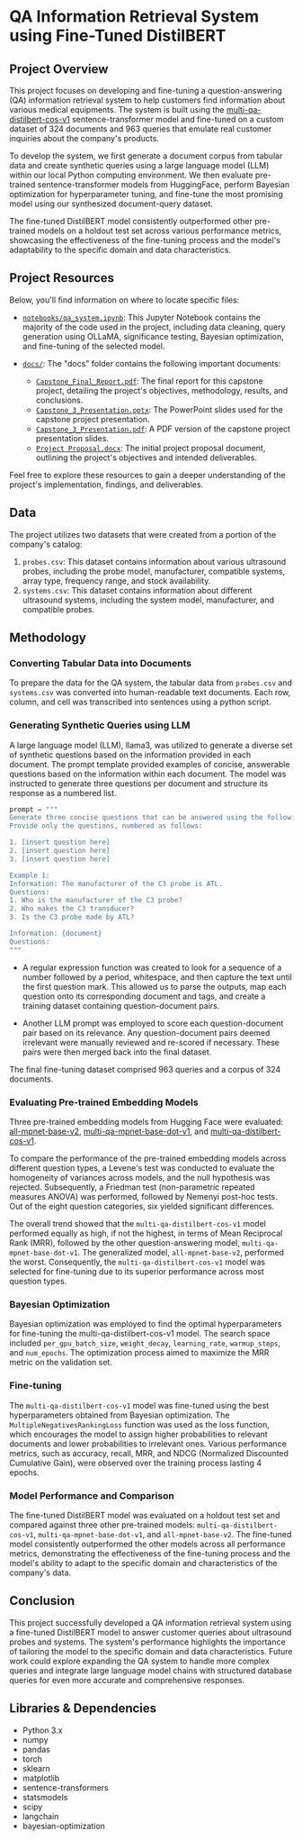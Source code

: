 # QA Information Retrieval System using Fine-Tuned DistilBERT



## Project Overview

This project focuses on developing and fine-tuning a question-answering (QA) information retrieval system to help customers find information about various medical equipments. The system is built using the [multi-qa-distilbert-cos-v1](https://huggingface.co/sentence-transformers/multi-qa-distilbert-cos-v1) sentence-transformer model and fine-tuned on a custom dataset of 324 documents and 963 queries that emulate real customer inquiries about the company's products.

To develop the system, we first generate a document corpus from tabular data and create synthetic queries using a large language model (LLM) within our local Python computing environment. We then evaluate pre-trained sentence-transformer models from HuggingFace, perform Bayesian optimization for hyperparameter tuning, and fine-tune the most promising model using our synthesized document-query dataset.

The fine-tuned DistilBERT model consistently outperformed other pre-trained models on a holdout test set across various performance metrics, showcasing the effectiveness of the fine-tuning process and the model's adaptability to the specific domain and data characteristics.

## Project Resources

Below, you'll find information on where to locate specific files:

- [`notebooks/qa_system.ipynb`](notebooks/qa_system.ipynb): This Jupyter Notebook contains the majority of the code used in the project, including data cleaning, query generation using OLLaMA, significance testing, Bayesian optimization, and fine-tuning of the selected model.

- [`docs/`](docs/): The "docs" folder contains the following important documents:
  - [`Capstone_Final_Report.pdf`](docs/Capstone_Final_Report.pdf): The final report for this capstone project, detailing the project's objectives, methodology, results, and conclusions.
  - [`Capstone_3_Presentation.pptx`](docs/Capstone_3_Presentation.pptx): The PowerPoint slides used for the capstone project presentation.
  - [`Capstone_3_Presentation.pdf`](docs/Capstone_3_Presentation.pdf): A PDF version of the capstone project presentation slides.
  - [`Project Proposal.docx`](docs/Project_Proposal.docx): The initial project proposal document, outlining the project's objectives and intended deliverables.


Feel free to explore these resources to gain a deeper understanding of the project's implementation, findings, and deliverables.

## Data

The project utilizes two datasets that were created from a portion of the company's catalog:

1. `probes.csv`: This dataset contains information about various ultrasound probes, including the probe model, manufacturer, compatible systems, array type, frequency range, and stock availability.
2. `systems.csv`: This dataset contains information about different ultrasound systems, including the system model, manufacturer, and compatible probes.

## Methodology

### Converting Tabular Data into Documents

To prepare the data for the QA system, the tabular data from `probes.csv` and `systems.csv` was converted into human-readable text documents. Each row, column, and cell was transcribed into sentences using a python script.

### Generating Synthetic Queries using LLM

A large language model (LLM), llama3, was utilized to generate a diverse set of synthetic questions based on the information provided in each document. The prompt template provided examples of concise, answerable questions based on the information within each document. The model was instructed to generate three questions per document and structure its response as a numbered list.

```python
prompt = """
Generate three concise questions that can be answered using the following information, similar to the example provided. 
Provide only the questions, numbered as follows:

1. [insert question here]
2. [insert question here]
3. [insert question here]

Example 1:
Information: The manufacturer of the C3 probe is ATL.
Questions:
1. Who is the manufacturer of the C3 probe?
2. Who makes the C3 transducer?
3. Is the C3 probe made by ATL?

Information: {document}
Questions: 
"""
```

- A regular expression function was created to look for a sequence of a number followed by a period, whitespace, and then capture the text until the first question mark. This allowed us to parse the outputs, map each question onto its corresponding document and tags, and create a training dataset containing question-document pairs.

- Another LLM prompt was employed to score each question-document pair based on its relevance. Any question-document pairs deemed irrelevant were manually reviewed and re-scored if necessary. These pairs were then merged back into the final dataset.

The final fine-tuning dataset comprised 963 queries and a corpus of 324 documents.

### Evaluating Pre-trained Embedding Models

Three pre-trained embedding models from Hugging Face were evaluated: [all-mpnet-base-v2](https://huggingface.co/sentence-transformers/all-mpnet-base-v2), [multi-qa-mpnet-base-dot-v1](https://huggingface.co/sentence-transformers/multi-qa-mpnet-base-dot-v1), and [multi-qa-distilbert-cos-v1](https://huggingface.co/sentence-transformers/multi-qa-distilbert-cos-v1).

To compare the performance of the pre-trained embedding models across different question types, a Levene's test was conducted to evaluate the homogeneity of variances across models, and the null hypothesis was rejected. Subsequently, a Friedman test (non-parametric repeated measures ANOVA) was performed, followed by Nemenyi post-hoc tests. Out of the eight question categories, six yielded significant differences.

The overall trend showed that the `multi-qa-distilbert-cos-v1` model performed equally as high, if not the highest, in terms of Mean Reciprocal Rank (MRR), followed by the other question-answering model, `multi-qa-mpnet-base-dot-v1`. The generalized model, `all-mpnet-base-v2`, performed the worst. Consequently, the `multi-qa-distilbert-cos-v1` model was selected for fine-tuning due to its superior performance across most question types.




### Bayesian Optimization

Bayesian optimization was employed to find the optimal hyperparameters for fine-tuning the multi-qa-distilbert-cos-v1 model. The search space included `per_gpu_batch_size`, `weight_decay`, `learning_rate`, `warmup_steps`, and `num_epochs`. The optimization process aimed to maximize the MRR metric on the validation set.

### Fine-tuning

The `multi-qa-distilbert-cos-v1` model was fine-tuned using the best hyperparameters obtained from Bayesian optimization. The `MultipleNegativesRankingLoss` function was used as the loss function, which encourages the model to assign higher probabilities to relevant documents and lower probabilities to irrelevant ones. Various performance metrics, such as accuracy, recall, MRR, and NDCG (Normalized Discounted Cumulative Gain), were observed over the training process lasting 4 epochs.

### Model Performance and Comparison

The fine-tuned DistilBERT model was evaluated on a holdout test set and compared against three other pre-trained models: `multi-qa-distilbert-cos-v1`, `multi-qa-mpnet-base-dot-v1`, and `all-mpnet-base-v2`. The fine-tuned model consistently outperformed the other models across all performance metrics, demonstrating the effectiveness of the fine-tuning process and the model's ability to adapt to the specific domain and characteristics of the company's data.



## Conclusion

This project successfully developed a QA information retrieval system using a fine-tuned DistilBERT model to answer customer queries about ultrasound probes and systems. The system's performance highlights the importance of tailoring the model to the specific domain and data characteristics. Future work could explore expanding the QA system to handle more complex queries and integrate large language model chains with structured database queries for even more accurate and comprehensive responses.

## Libraries & Dependencies

- Python 3.x
- numpy
- pandas
- torch
- sklearn
- matplotlib
- sentence-transformers
- statsmodels
- scipy
- langchain
- bayesian-optimization